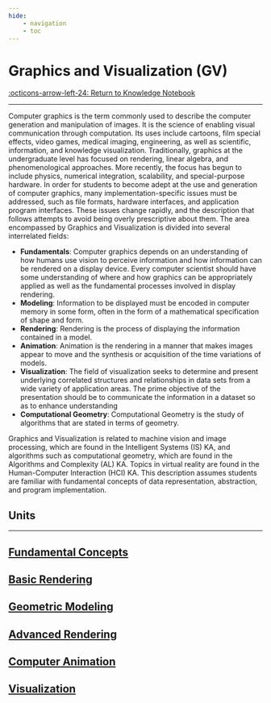 ```yaml
---
hide:
    - navigation
    - toc
---
```

# Graphics and Visualization (GV)

[:octicons-arrow-left-24: Return to Knowledge Notebook](/Knowledge-Notebook/)

---

Computer graphics is the term commonly used to describe the computer generation and manipulation of images. It is the science of enabling visual communication through computation. Its uses include cartoons, film special effects, video games, medical imaging, engineering, as well as scientific, information, and knowledge visualization. Traditionally, graphics at the undergraduate level has focused on rendering, linear algebra, and phenomenological approaches. More recently, the focus has begun to include physics, numerical integration, scalability, and special-purpose hardware. In order for students to become adept at the use and generation of computer graphics, many implementation-specific issues must be addressed, such as file formats, hardware interfaces, and application program interfaces. These issues change rapidly, and the description that follows attempts to avoid being overly prescriptive about them. The area encompassed by Graphics and Visualization is divided into several interrelated fields:

- **Fundamentals**: Computer graphics depends on an understanding of how humans use
vision to perceive information and how information can be rendered on a display device.
Every computer scientist should have some understanding of where and how graphics can
be appropriately applied as well as the fundamental processes involved in display
rendering.
- **Modeling**: Information to be displayed must be encoded in computer memory in some
form, often in the form of a mathematical specification of shape and form.
- **Rendering**: Rendering is the process of displaying the information contained in a model.
- **Animation**: Animation is the rendering in a manner that makes images appear to move
and the synthesis or acquisition of the time variations of models.
- **Visualization**: The field of visualization seeks to determine and present underlying correlated structures and relationships in data sets from a wide variety of application areas. The prime objective of the presentation should be to communicate the information in a dataset so as to enhance understanding
- **Computational Geometry**: Computational Geometry is the study of algorithms that are
stated in terms of geometry.

Graphics and Visualization is related to machine vision and image processing, which are found in the Intelligent Systems (IS) KA, and algorithms such as computational geometry, which are found in the Algorithms and Complexity (AL) KA. Topics in virtual reality are found in the Human-Computer Interaction (HCI) KA. This description assumes students are familiar with fundamental concepts of data representation, abstraction, and program implementation.

## Units

---

<div class="container px-4 py-2" id="custom-cards">
    <div class="row row-cols-1 row-cols-lg-3 align-items-stretch g-4 py-3">
        <div class="col">
            <a href="01_Fundamental-Concepts">
                <div class="card card-cover h-100 overflow-hidden text-white bg-dark rounded-5 shadow-lg">
                    <div class="d-flex flex-column h-100 p-5 pb-3 text-white text-shadow-1">
                        <h2>Fundamental Concepts</h2>
                    </div>
                </div>
            </a>
        </div>
        <div class="col">
            <a href="02_Basic-Rendering">
                <div class="card card-cover h-100 overflow-hidden text-white bg-dark rounded-5 shadow-lg">
                    <div class="d-flex flex-column h-100 p-5 pb-3 text-white text-shadow-1">
                        <h2>Basic Rendering</h2>
                    </div>
                </div>
            </a>
        </div>
        <div class="col">
            <a href="03_Geometric-Modeling">
                <div class="card card-cover h-100 overflow-hidden text-white bg-dark rounded-5 shadow-lg">
                    <div class="d-flex flex-column h-100 p-5 pb-3 text-shadow-1">
                        <h2>Geometric Modeling</h2>
                    </div>
                </div>
            </a>
        </div>
    </div>
    <div class="row row-cols-1 row-cols-lg-3 align-items-stretch g-4 py-3">
        <div class="col">
            <a href="04_Advanced-Rendering">
                <div class="card card-cover h-100 overflow-hidden text-white bg-dark rounded-5 shadow-lg">
                    <div class="d-flex flex-column h-100 p-5 pb-3 text-white text-shadow-1">
                        <h2>Advanced Rendering</h2>
                    </div>
                </div>
            </a>
        </div>
        <div class="col">
            <a href="05_Computer-Animation">
                <div class="card card-cover h-100 overflow-hidden text-white bg-dark rounded-5 shadow-lg">
                    <div class="d-flex flex-column h-100 p-5 pb-3 text-white text-shadow-1">
                        <h2>Computer Animation</h2>
                    </div>
                </div>
            </a>
        </div>
        <div class="col">
            <a href="06_Visualization">
                <div class="card card-cover h-100 overflow-hidden text-white bg-dark rounded-5 shadow-lg">
                    <div class="d-flex flex-column h-100 p-5 pb-3 text-shadow-1">
                        <h2>Visualization</h2>
                    </div>
                </div>
            </a>
        </div>
    </div>
</div>
